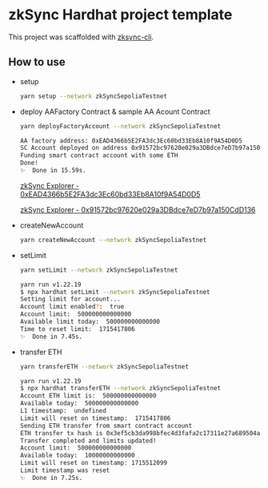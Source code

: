 # zkSync Hardhat project template

This project was scaffolded with [zksync-cli](https://github.com/matter-labs/zksync-cli).

## How to use

- setup

  ```bash
  yarn setup --network zkSyncSepoliaTestnet
  ```

- deploy AAFactory Contract & sample AA Acount Contract

  ```bash
  yarn deployFactoryAccount --network zkSyncSepoliaTestnet
  ```

  ```bash
  AA factory address: 0xEAD4366b5E2FA3dc3Ec60bd33Eb8A10f9A54D0D5
  SC Account deployed on address 0x91572bc97620e029a3DBdce7eD7b97a150CdD136
  Funding smart contract account with some ETH
  Done!
  ✨  Done in 15.59s.
  ```

  [zkSync Explorer - 0xEAD4366b5E2FA3dc3Ec60bd33Eb8A10f9A54D0D5](https://explorer.zksync.io/address/0xEAD4366b5E2FA3dc3Ec60bd33Eb8A10f9A54D0D5)

  [zkSync Explorer - 0x91572bc97620e029a3DBdce7eD7b97a150CdD136](https://explorer.zksync.io/address/0x91572bc97620e029a3DBdce7eD7b97a150CdD136)

- createNewAccount

  ```bash
  yarn createNewAccount --network zkSyncSepoliaTestnet
  ```

- setLimit

  ```bash
  yarn setLimit --network zkSyncSepoliaTestnet
  ```

  ```bash
  yarn run v1.22.19
  $ npx hardhat setLimit --network zkSyncSepoliaTestnet
  Setting limit for account...
  Account limit enabled?:  true
  Account limit:  500000000000000
  Available limit today:  500000000000000
  Time to reset limit:  1715417806
  ✨  Done in 7.45s.
  ```

- transfer ETH

  ```bash
  yarn transferETH --network zkSyncSepoliaTestnet
  ```

  ```bash
  yarn run v1.22.19
  $ npx hardhat transferETH --network zkSyncSepoliaTestnet
  Account ETH limit is:  500000000000000
  Available today:  500000000000000
  L1 timestamp:  undefined
  Limit will reset on timestamp:  1715417806
  Sending ETH transfer from smart contract account
  ETH transfer tx hash is 0x3ef5cb3da998bfec4d3fafa2c17311e27a689504ab0181c74636cb5fb4bfaf8d
  Transfer completed and limits updated!
  Account limit:  500000000000000
  Available today:  10000000000000
  Limit will reset on timestamp: 1715512099
  Limit timestamp was reset
  ✨  Done in 7.25s.
  ```
